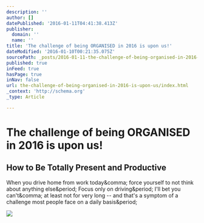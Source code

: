 ```yaml
---
description: ''
author: []
datePublished: '2016-01-11T04:41:38.413Z'
publisher:
  domain: ''
  name: ''
title: 'The challenge of being ORGANISED in 2016 is upon us!'
dateModified: '2016-01-10T00:21:35.075Z'
sourcePath: _posts/2016-01-11-the-challenge-of-being-organised-in-2016-is-upon-us.md
published: true
inFeed: true
hasPage: true
inNav: false
url: the-challenge-of-being-organised-in-2016-is-upon-us/index.html
_context: 'http://schema.org'
_type: Article

---
```

# The challenge of being ORGANISED in 2016 is upon us!

<article style=""><h1>How to Be Totally Present and Productive</h1><p>When you drive home from work today&amp;comma; force yourself to not think about anything else&amp;period; Focus only on driving&amp;period; I'll bet you can't&amp;comma; at least not for very long -- and that's a symptom of a challenge most people face on a daily basis&amp;period;</p><img src="https://assets.entrepreneur.com/content/3x2/822/1405968548-first-thing-first-5-secrets-prioritization.jpg" /></article>